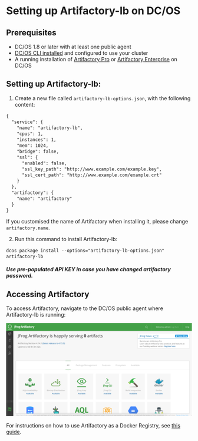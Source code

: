 # Setting up Artifactory-lb on DC/OS

## Prerequisites

- DC/OS 1.8 or later with at least one public agent
- [DC/OS CLI installed](https://dcos.io/docs/1.8/usage/cli/install/) and configured to use your cluster
- A running installation of [Artifactory Pro](artifactory-pro.md) or [Artifactory Enterprise](artifactory-enterprise.md) on DC/OS

## Setting up Artifactory-lb:

1. Create a new file called `artifactory-lb-options.json`, with the following content:

```
{
  "service": {
    "name": "artifactory-lb",
    "cpus": 1,
    "instances": 1,
    "mem": 1024,
    "bridge": false,
    "ssl": {
      "enabled": false,
      "ssl_key_path": "http://www.example.com/example.key",
      "ssl_cert_path": "http://www.example.com/example.crt"
    }
  },
  "artifactory": {
    "name": "artifactory"
  }
}
```

If you customised the name of Artifactory when installing it, please change `artifactory.name`.

2. Run this command to install Artifactory-lb:

```
dcos package install --options="artifactory-lb-options.json" artifactory-lb
```

##### Use pre-populated API KEY in case you have changed artifactory password.

## Accessing Artifactory

To access Artifactory, navigate to the DC/OS public agent where Artifactory-lb is running:

![Artifactory UI](img/Artifactory_UI.png)

For instructions on how to use Artifactory as a Docker Registry, see [this guide](using-artifactory.md).
